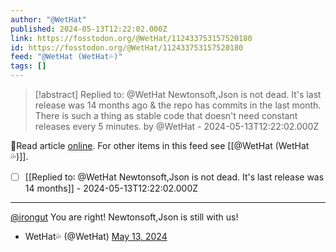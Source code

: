```yaml
---
author: "@WetHat"
published: 2024-05-13T12:22:02.000Z
link: https://fosstodon.org/@WetHat/112433753157520180
id: https://fosstodon.org/@WetHat/112433753157520180
feed: "@WetHat (WetHat💦)"
tags: []
---
```

> [!abstract] Replied to: @WetHat Newtonsoft,Json is not dead. It's last release was 14 months ago & the repo has commits in the last month. There is such a thing as stable code that doesn't need constant releases every 5 minutes. by @WetHat - 2024-05-13T12:22:02.000Z

🔗Read article [online](https://fosstodon.org/@WetHat/112433753157520180). For other items in this feed see [[@WetHat (WetHat💦)]].

- [ ] [[Replied to꞉ @WetHat Newtonsoft,Json is not dead․ It's last release was 14 months]] - 2024-05-13T12:22:02.000Z
- - -
[@irongut](https://mastodon.scot/@irongut) You are right! Newtonsoft,Json is still with us!

- WetHat💦 (@WetHat) [May 13, 2024](https://fosstodon.org/@WetHat/112433753157520180)
